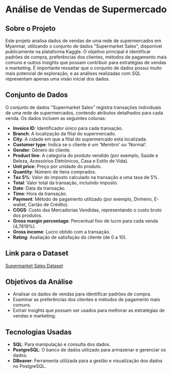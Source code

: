 # Análise de Vendas de Supermercado

## Sobre o Projeto

Este projeto analisa dados de vendas de uma rede de supermercados em Myanmar, utilizando o conjunto de dados "Supermarket Sales", disponível publicamente na plataforma Kaggle. O objetivo principal é identificar padrões de compra, preferências dos clientes, métodos de pagamento mais comuns e outros insights que possam contribuir para estratégias de vendas e marketing. É importante ressaltar que o conjunto de dados possui muito mais potencial de exploração, e as análises realizadas com SQL representam apenas uma visão inicial dos dados. 

## Conjunto de Dados

O conjunto de dados "Supermarket Sales" registra transações individuais de uma rede de supermercados, contendo atributos detalhados para cada venda. Os dados incluem as seguintes colunas:

- **Invoice ID**: Identificador único para cada transação.
- **Branch**: A localização da filial do supermercado.
- **City**: A cidade em que a filial do supermercado está localizada.
- **Customer type**: Indica se o cliente é um 'Membro' ou 'Normal'.
- **Gender**: Gênero do cliente.
- **Product line**: A categoria do produto vendido (por exemplo, Saúde e Beleza, Acessórios Eletrônicos, Casa e Estilo de Vida).
- **Unit price**: Preço por unidade do produto.
- **Quantity**: Número de itens comprados.
- **Tax 5%**: Valor do imposto calculado na transação a uma taxa de 5%.
- **Total**: Valor total da transação, incluindo imposto.
- **Date**: Data da transação.
- **Time**: Hora da transação.
- **Payment**: Método de pagamento utilizado (por exemplo, Dinheiro, E-wallet, Cartão de Crédito).
- **COGS**: Custo das Mercadorias Vendidas, representando o custo bruto dos produtos.
- **Gross margin percentage**: Percentual fixo de lucro para cada venda (4,7619%).
- **Gross income**: Lucro obtido com a transação.
- **Rating**: Avaliação de satisfação do cliente (de 0 a 10).

## Link para o Dataset

[Supermarket Sales Dataset](https://www.kaggle.com/datasets/faresashraf1001/supermarket-sales)

## Objetivos da Análise

- Analisar os dados de vendas para identificar padrões de compra.
- Examinar as preferências dos clientes e métodos de pagamento mais comuns.
- Extrair insights que possam ser usados para melhorar as estratégias de vendas e marketing.


## Tecnologias Usadas
- **SQL**: Para manipulação e consulta dos dados.
- **PostgreSQL**: O banco de dados utilizado para armazenar e gerenciar os dados.
- **DBeaver**: Ferramenta utilizada para a gestão e visualização dos dados no PostgreSQL.


